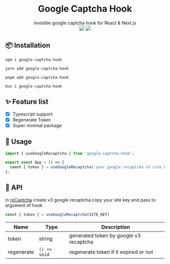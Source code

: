<div align="center">
<h1>Google Captcha Hook</h1>
invisible google captcha hook for React & Next.js
</div>

<div align="center">
<img src="https://img.shields.io/badge/downloads-1.2k-blue">
<img src="https://img.shields.io/static/v1?label=minzipped&message=0.6kb&color=%23219c6e">
</div>

## 📦 Installation

`npm i google-captcha-hook`

`yarn add google-captcha-hook`

`pnpm add google-captcha-hook`

`bun i google-captcha-hook`

## ✨ Feature list

- [x] Typescript support
- [x] Regenerate Token
- [x] Super minimal package

## 📝 Usage

```jsx
import { useGoogleRecaptcha } from 'google-captcha-hook';

export const App = () => {
  const { token } = useGoogleRecaptcha('your google recaptcha v3 site key');
};
```

## 📄 API

in [reCaptcha](https://www.google.com/recaptcha/about/) create v3 google recaptcha copy your site key and pass to argument of hook

```jsx
const { token } = useGoogleRecaptcha(SITE_KEY)
```

| Name       | Type         | Description                            |
| ---------- | ------------ | -------------------------------------- |
| token      | string       | generated token by google v3 recaptcha |
| regenerate | `() => void` | regenerate token if it expired or not  |
